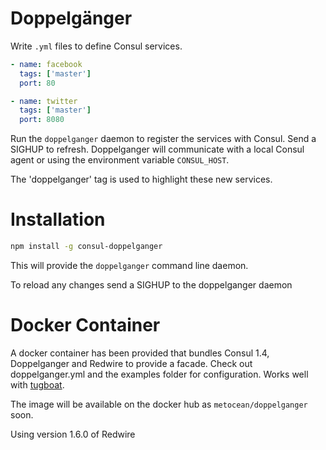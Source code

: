 # Doppelgänger

Write `.yml` files to define Consul services.

```yml
- name: facebook
  tags: ['master']
  port: 80

- name: twitter
  tags: ['master']
  port: 8080
```

Run the `doppelganger` daemon to register the services with Consul. Send a SIGHUP to refresh. Doppelganger will communicate with a local Consul agent or using the environment variable `CONSUL_HOST`.

The 'doppelganger' tag is used to highlight these new services.


# Installation

```sh
npm install -g consul-doppelganger
```

This will provide the `doppelganger` command line daemon.

To reload any changes send a SIGHUP to the doppelganger daemon


# Docker Container

A docker container has been provided that bundles Consul 1.4, Doppelganger and Redwire to provide a facade. Check out doppelganger.yml and the examples folder for configuration. Works well with [tugboat](https://github.com/metocean/tugboat).

The image will be available on the docker hub as `metocean/doppelganger` soon.

Using version 1.6.0 of Redwire
